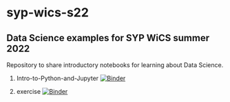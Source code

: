 # syp-wics-s22
Data Science examples for SYP WiCS summer 2022
---

Repository to share introductory notebooks for learning about Data Science. 

1. Intro-to-Python-and-Jupyter 
[![Binder](https://mybinder.org/badge_logo.svg)](https://mybinder.org/v2/gh/lebrown/syp-wics-s21/HEAD?filepath=Intro-to-Python-and-Jupyter.ipynb)

2. exercise 
[![Binder](https://mybinder.org/badge_logo.svg)](https://mybinder.org/v2/gh/lebrown/syp-wics-s21/HEAD?filepath=exercise.ipynb)
